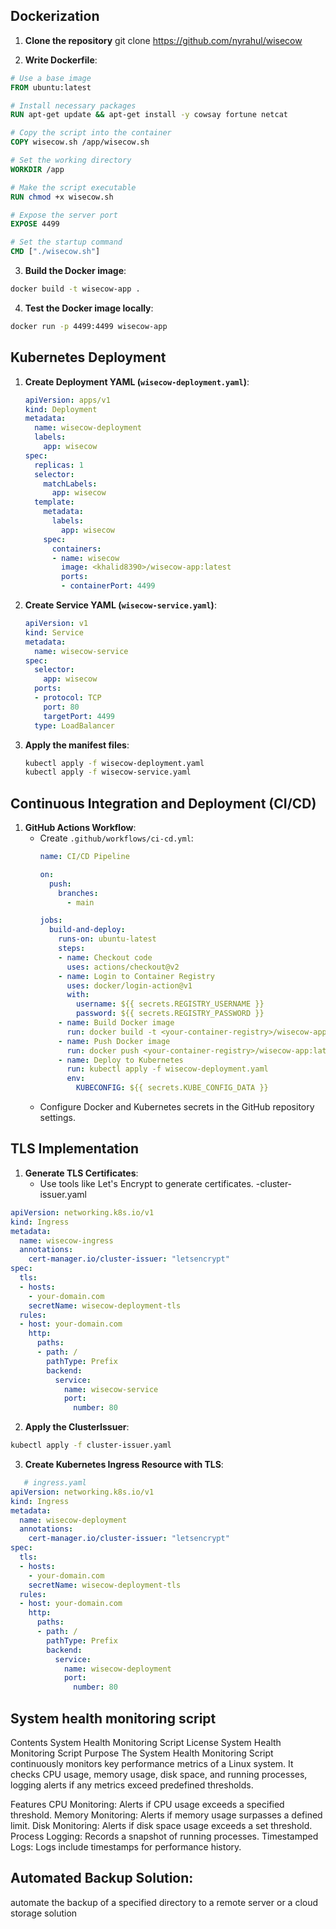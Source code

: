 ## Dockerization
1. **Clone the repository** 
git clone https://github.com/nyrahul/wisecow

2. **Write Dockerfile**:
 ```Dockerfile
# Use a base image
FROM ubuntu:latest

# Install necessary packages
RUN apt-get update && apt-get install -y cowsay fortune netcat

# Copy the script into the container
COPY wisecow.sh /app/wisecow.sh

# Set the working directory
WORKDIR /app

# Make the script executable
RUN chmod +x wisecow.sh

# Expose the server port
EXPOSE 4499

# Set the startup command
CMD ["./wisecow.sh"]
```

3. **Build the Docker image**:
```bash
docker build -t wisecow-app .
```
4. **Test the Docker image locally**:
```bash
docker run -p 4499:4499 wisecow-app
```

## Kubernetes Deployment

1. **Create Deployment YAML (`wisecow-deployment.yaml`)**:
    ```yaml
    apiVersion: apps/v1
    kind: Deployment
    metadata:
      name: wisecow-deployment
      labels:
        app: wisecow
    spec:
      replicas: 1
      selector:
        matchLabels:
          app: wisecow
      template:
        metadata:
          labels:
            app: wisecow
        spec:
          containers:
          - name: wisecow
            image: <khalid8390>/wisecow-app:latest
            ports:
            - containerPort: 4499
    ```
2. **Create Service YAML (`wisecow-service.yaml`)**:
    ```yaml
    apiVersion: v1
    kind: Service
    metadata:
      name: wisecow-service
    spec:
      selector:
        app: wisecow
      ports:
      - protocol: TCP
        port: 80
        targetPort: 4499
      type: LoadBalancer
    ```
3. **Apply the manifest files**:
    ```bash
    kubectl apply -f wisecow-deployment.yaml
    kubectl apply -f wisecow-service.yaml
    ```

## Continuous Integration and Deployment (CI/CD)

1. **GitHub Actions Workflow**:
   - Create `.github/workflows/ci-cd.yml`:
     ```yaml
     name: CI/CD Pipeline

     on:
       push:
         branches:
           - main

     jobs:
       build-and-deploy:
         runs-on: ubuntu-latest
         steps:
         - name: Checkout code
           uses: actions/checkout@v2
         - name: Login to Container Registry
           uses: docker/login-action@v1
           with:
             username: ${{ secrets.REGISTRY_USERNAME }}
             password: ${{ secrets.REGISTRY_PASSWORD }}
         - name: Build Docker image
           run: docker build -t <your-container-registry>/wisecow-app:latest .
         - name: Push Docker image
           run: docker push <your-container-registry>/wisecow-app:latest
         - name: Deploy to Kubernetes
           run: kubectl apply -f wisecow-deployment.yaml
           env:
             KUBECONFIG: ${{ secrets.KUBE_CONFIG_DATA }}
     ```
   - Configure Docker and Kubernetes secrets in the GitHub repository settings.

## TLS Implementation

1. **Generate TLS Certificates**:
   - Use tools like Let's Encrypt to generate certificates.
   -cluster-issuer.yaml
```yaml
apiVersion: networking.k8s.io/v1
kind: Ingress
metadata:
  name: wisecow-ingress
  annotations:
    cert-manager.io/cluster-issuer: "letsencrypt"
spec:
  tls:
  - hosts:
    - your-domain.com
    secretName: wisecow-deployment-tls
  rules:
  - host: your-domain.com
    http:
      paths:
      - path: /
        pathType: Prefix
        backend:
          service:
            name: wisecow-service
            port:
              number: 80
```

2. **Apply the ClusterIssuer**:
 ```bash
kubectl apply -f cluster-issuer.yaml
```

3. **Create Kubernetes Ingress Resource with TLS**:
```yaml
   # ingress.yaml
apiVersion: networking.k8s.io/v1
kind: Ingress
metadata:
  name: wisecow-deployment
  annotations:
    cert-manager.io/cluster-issuer: "letsencrypt"
spec:
  tls:
  - hosts:
    - your-domain.com
    secretName: wisecow-deployment-tls
  rules:
  - host: your-domain.com
    http:
      paths:
      - path: /
        pathType: Prefix
        backend:
          service:
            name: wisecow-deployment
            port:
              number: 80
```
## System health monitoring script
Contents System Health Monitoring Script License System Health Monitoring Script Purpose The System Health Monitoring Script continuously monitors key performance metrics of a Linux system. It checks CPU usage, memory usage, disk space, and running processes, logging alerts if any metrics exceed predefined thresholds.

Features CPU Monitoring: Alerts if CPU usage exceeds a specified threshold. Memory Monitoring: Alerts if memory usage surpasses a defined limit. Disk Monitoring: Alerts if disk space usage exceeds a set threshold. Process Logging: Records a snapshot of running processes. Timestamped Logs: Logs include timestamps for performance history.

## Automated Backup Solution:
automate the backup of a specified directory to a remote server or a cloud storage solution

